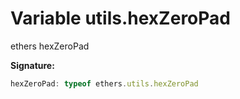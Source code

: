 
# Variable utils.hexZeroPad

ethers hexZeroPad

<b>Signature:</b>

```typescript
hexZeroPad: typeof ethers.utils.hexZeroPad
```
